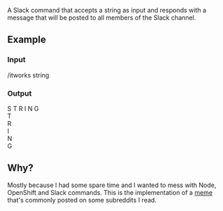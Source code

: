 A Slack command that accepts a string as input and responds with a message that will be posted to all members of the Slack channel.

## Example

### Input

/itworks string

### Output
S T R I N G<br>
T<br>
R<br>
I<br>
N<br>
G<br>

## Why?

Mostly because I had some spare time and I wanted to mess with Node, OpenShift and Slack commands. This is the implementation of a [meme](http://knowyourmeme.com/memes/vertical-posting) that's commonly posted on some subreddits I read.
